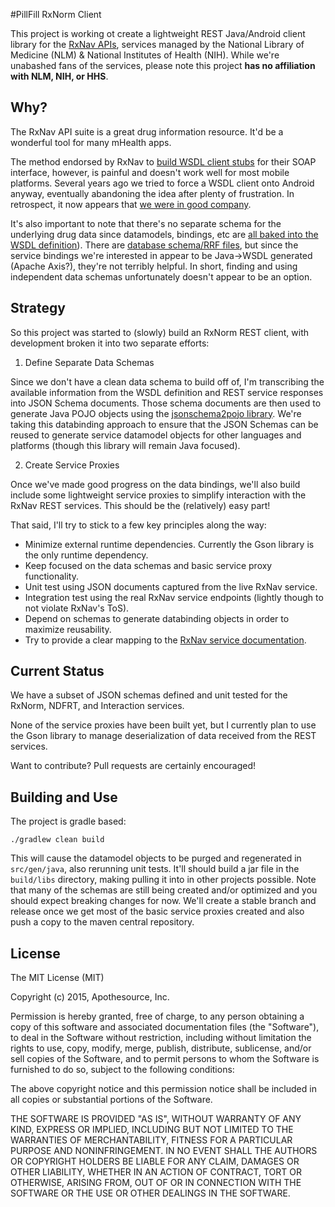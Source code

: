 #PillFill RxNorm Client

 This project is working ot create a lightweight REST Java/Android client library for the [RxNav APIs](http://rxnav.nlm.nih.gov/APIsOverview.html),
 services managed by the National Library of Medicine (NLM) &  National Institutes of Health (NIH). While we're unabashed fans of
 the services, please note this project **has no affiliation with NLM, NIH, or HHS**.

 Why?
 ----

 The RxNav API suite is a great drug information resource. It'd be a wonderful tool for many mHealth apps.

 The method endorsed by RxNav to [build WSDL client stubs](http://rxnav.nlm.nih.gov/RxNormAPIMakeApp.html)
 for their SOAP interface, however, is painful and doesn't work well for most mobile platforms. Several years ago we tried to force a WSDL client
 onto Android anyway, eventually abandoning the idea after plenty of frustration. In retrospect, it now appears that
 [we were in good company](https://stackoverflow.com/questions/5461127/using-jaxb-with-google-android).

 It's also important to note that there's no separate schema for the underlying drug data since datamodels, bindings, etc
 are [all baked into the WSDL definition](http://rxnav.nlm.nih.gov/RxNormDBService.xml)). There are [database schema/RRF files](http://www.nlm.nih.gov/research/umls/rxnorm/docs/rxnormfiles.html),
 but since the service bindings we're interested in appear to be Java→WSDL generated (Apache Axis?), they're not terribly helpful.
 In short, finding and using independent data schemas unfortunately doesn't appear to be an option.

 Strategy
 ----

 So this project was started to (slowly) build an RxNorm REST client, with development broken it into two separate efforts:

 1. Define Separate Data Schemas

 Since we don't have a clean data schema to build off of, I'm transcribing the available information from the WSDL definition
 and REST service responses into JSON Schema documents. Those schema documents are then used to generate Java POJO objects
 using the [jsonschema2pojo library](https://github.com/joelittlejohn/jsonschema2pojo/). We're taking this databinding approach to
 ensure that the JSON Schemas can be reused to generate service datamodel objects for other languages and
 platforms (though this library will remain Java focused).

 2. Create Service Proxies

 Once we've made good progress on the data bindings, we'll also build include some lightweight service proxies to simplify interaction
 with the RxNav REST services. This should be the (relatively) easy part!

 That said, I'll try to stick to a few key principles along the way:

 * Minimize external runtime dependencies. Currently the Gson library is the only runtime dependency.
 * Keep focused on the data schemas and basic service proxy functionality.
 * Unit test using JSON documents captured from the live RxNav service.
 * Integration test using the real RxNav service endpoints (lightly though to not violate RxNav's ToS).
 * Depend on schemas to generate databinding objects in order to maximize reusability.
 * Try to provide a clear mapping to the [RxNav service documentation](http://rxnav.nlm.nih.gov/APIsOverview.html).


 Current Status
 -----

 We have a subset of JSON schemas defined and unit tested for the RxNorm, NDFRT, and Interaction services.

 None of the service proxies have been built yet, but I currently plan to use the Gson library to manage deserialization
 of data received from the REST services.

 Want to contribute? Pull requests are certainly encouraged!


 Building and Use
 -----

 The project is gradle based:

 `./gradlew clean build`

 This will cause the datamodel objects to be purged and regenerated in `src/gen/java`, also rerunning unit tests. It'll should
 build a jar file in the `build/libs` directory, making pulling it into in other projects possible. Note that many of the schemas
 are still being created and/or optimized and you should expect breaking changes for now. We'll create a stable branch and release
 once we get most of the basic service proxies created and also push a copy to the maven central repository.

 License
 -----

 The MIT License (MIT)

 Copyright (c) 2015, Apothesource, Inc.

 Permission is hereby granted, free of charge, to any person obtaining a copy of this software and associated documentation files (the "Software"), to deal
 in the Software without restriction, including without limitation the rights to use, copy, modify, merge, publish, distribute, sublicense, and/or sell
 copies of the Software, and to permit persons to whom the Software is furnished to do so, subject to the following conditions:

 The above copyright notice and this permission notice shall be included in all copies or substantial portions of the Software.

 THE SOFTWARE IS PROVIDED "AS IS", WITHOUT WARRANTY OF ANY KIND, EXPRESS OR IMPLIED, INCLUDING BUT NOT LIMITED TO THE WARRANTIES OF MERCHANTABILITY,
 FITNESS FOR A PARTICULAR PURPOSE AND NONINFRINGEMENT. IN NO EVENT SHALL THE AUTHORS OR COPYRIGHT HOLDERS BE LIABLE FOR ANY CLAIM, DAMAGES OR OTHER
 LIABILITY, WHETHER IN AN ACTION OF CONTRACT, TORT OR OTHERWISE, ARISING FROM, OUT OF OR IN CONNECTION WITH THE SOFTWARE OR THE USE OR OTHER DEALINGS IN
 THE SOFTWARE.